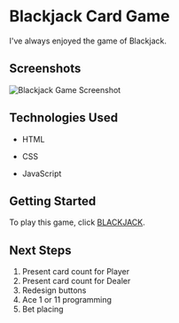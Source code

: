 # Blackjack Card Game

I've always enjoyed the game of Blackjack.

## Screenshots

![Blackjack Game Screenshot](https://i.imgur.com/PEFSVVe.png)

## Technologies Used

- HTML

- CSS

- JavaScript

## Getting Started

To play this game, click [BLACKJACK](https://tawlur.github.io/Project-1-BlackJack/).

## Next Steps

1. Present card count for Player
2. Present card count for Dealer
3. Redesign buttons
4. Ace 1 or 11 programming
5. Bet placing
